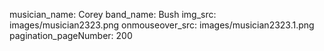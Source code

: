 musician_name: Corey
band_name: Bush
img_src: images/musician2323.png
onmouseover_src: images/musician2323.1.png
pagination_pageNumber: 200